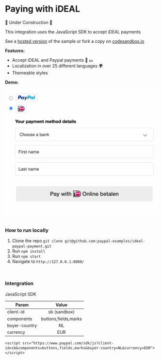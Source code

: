 # Paying with iDEAL

🚧 Under Construction 🚧

This integration uses the JavaScript SDK to accept iDEAL payments



See a [hosted version](https://paypal-examples.github.io/ideal-paypal-payment/) of the sample or fork a copy on [codesandbox.io](https://githubbox.com/paypal-examples/ideal-paypal-payment/tree/main)


**Features:**
- Accept iDEAL and Paypal payments 🏦 💶
- Localization in over 25 different languages 🌍
- Themeable styles


**Demo:** 

<p align="center">
  <img src="./ideal-paypal-payment.gif" alt="Collecting an iDEAL payment">
</p>

### How to run locally

1. Clone the repo  `git clone git@github.com:paypal-examples/ideal-paypal-payment.git`
2. Run `npm install`
3. Run `npm start`
4. Navigate to `http://127.0.0.1:8080/`


&nbsp;
### Intergration

JavaScript SDK

| **Param**   |       **Value**     |
|----------|:-------------:|
| client-id |    sb  (sandbox) |
| components |  buttons,fields,marks |
| buyer-country |    NL   |
| currency | EUR |


```
<script src="https://www.paypal.com/sdk/js?client-id=sb&components=buttons,fields,marks&buyer-country=NL&currency=EUR"></script>
```


